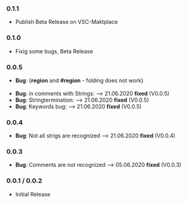 


### 0.1.1
*   Publish Beta Release on VSC-Maktplace

### 0.1.0
*   Fixig some bugs, Beta Release

### 0.0.5
* **Bug**: {**region** and **#region** - folding does not work} <br /><br />
* **Bug**:  in comments with Strings: --> 21.06.2020 **fixed** (V0.0.5)
* **Bug**:  Stringtermination: --> 21.06.2020 **fixed** (V0.0.5)
* **Bug**:  Keywords bug: --> 21.06.2020 **fixed** (V0.0.5)

### 0.0.4
* **Bug**: Not all strigs are recognized --> 21.06.2020 **fixed** (V0.0.4)

### 0.0.3
* **Bug**: Comments are not recognized --> 05.06.2020 **fixed** (V0.0.3)

### 0.0.1 / 0.0.2
* Initial Release
